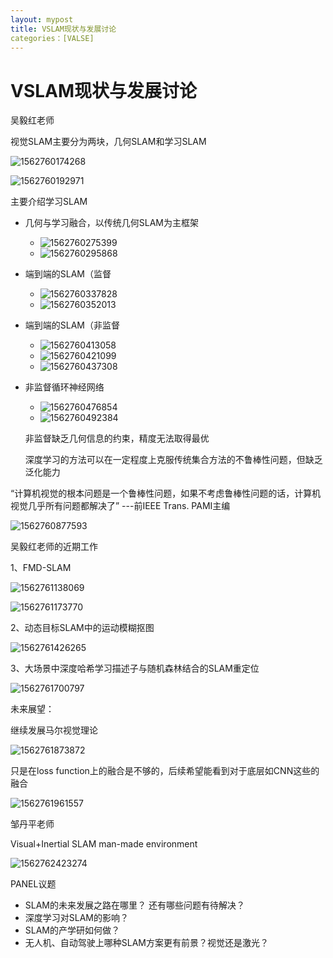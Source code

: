 ```yaml
---
layout: mypost
title: VSLAM现状与发展讨论
categories：[VALSE]
---
```




# VSLAM现状与发展讨论

吴毅红老师

视觉SLAM主要分为两块，几何SLAM和学习SLAM

![1562760174268](../posts/2019/07/10/01.png)

![1562760192971](../posts/2019/07/10/02.png)

主要介绍学习SLAM

* 几何与学习融合，以传统几何SLAM为主框架

  * ![1562760275399](../posts/2019/07/10/03.png)
  * ![1562760295868](../posts/2019/07/10/04.png)

* 端到端的SLAM（监督

  * ![1562760337828](../posts/2019/07/10/05.png)
  * ![1562760352013](../posts/2019/07/10/06.png)

* 端到端的SLAM（非监督

  * ![1562760413058](../posts/2019/07/10/07.png)
  * ![1562760421099](../posts/2019/07/10/08.png)
  * ![1562760437308](../posts/2019/07/10/09.png)

* 非监督循环神经网络

  * ![1562760476854](../posts/2019/07/10/10.png)
  * ![1562760492384](../posts/2019/07/10/11.png)

  非监督缺乏几何信息的约束，精度无法取得最优

  深度学习的方法可以在一定程度上克服传统集合方法的不鲁棒性问题，但缺乏泛化能力

“计算机视觉的根本问题是一个鲁棒性问题，如果不考虑鲁棒性问题的话，计算机视觉几乎所有问题都解决了” ---前IEEE Trans. PAMI主编

![1562760877593](../posts/2019/07/10/12.png)

吴毅红老师的近期工作

1、FMD-SLAM 

![1562761138069](../posts/2019/07/10/13.png)

![1562761173770](../posts/2019/07/10/14.png)

2、动态目标SLAM中的运动模糊抠图

![1562761426265](../posts/2019/07/10/15.png)

3、大场景中深度哈希学习描述子与随机森林结合的SLAM重定位

![1562761700797](../posts/2019/07/10/16.png)

未来展望：

继续发展马尔视觉理论

![1562761873872](../posts/2019/07/10/17.png)

只是在loss function上的融合是不够的，后续希望能看到对于底层如CNN这些的融合

![1562761961557](../posts/2019/07/10/18.png)

邹丹平老师

Visual+Inertial SLAM   man-made environment

![1562762423274](../posts/2019/07/10/19.png)



PANEL议题

* SLAM的未来发展之路在哪里？ 还有哪些问题有待解决？
* 深度学习对SLAM的影响？
* SLAM的产学研如何做？
* 无人机、自动驾驶上哪种SLAM方案更有前景？视觉还是激光？